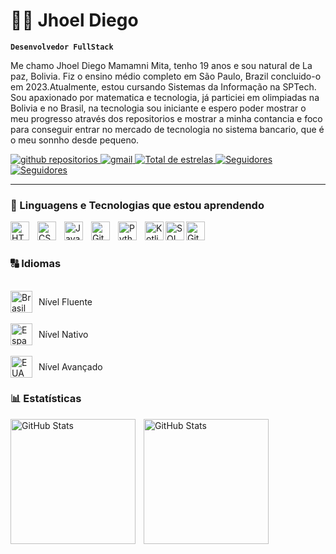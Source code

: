 # 🧑‍💻 Jhoel Diego

**`Desenvolvedor FullStack`**

Me chamo Jhoel Diego Mamamni Mita, tenho 19 anos e sou natural de La paz, Bolivia. Fiz o ensino médio completo em São Paulo, Brazil concluido-o em 2023.Atualmente, estou cursando Sistemas da Informação na SPTech. Sou apaxionado por matematica e tecnologia, já particiei em olimpiadas na Bolivia e no Brasil, na tecnologia sou iniciante e espero poder mostrar o meu progresso através dos repositorios e mostrar a minha contancia e foco para conseguir entrar no mercado de tecnologia no sistema bancario, que é o meu sonnho desde pequeno. 

<p align="left">
    <a href="https://github.com/JhoelDiego2?tab=repositories">
        <img 
            alt="github repositorios" 
            title="github repositorios" 
            src="https://custom-icon-badges.demolab.com/badge/-My%20Repos-blue?style=for-the-badge&logoColor=white&logo=repo"
        />
    </a>
    <a href="https://criarmeulink.com.br/u/1740326312">
        <img 
            alt="gmail" 
            title="Link para enviar um email" 
            src="https://custom-icon-badges.demolab.com/badge/-jhoel.mita@sptech-red?style=for-the-badge&logo=mention&logoColor=white"
        />
    </a> 
    <a href="https://github.com/JhoelDiego2?tab=repositories&sort=stargazers">
        <img 
            alt="Total de estrelas" 
            title="Total de estrelas GitHub" 
            src="https://custom-icon-badges.demolab.com/github/stars/JhoelDiego1?color=55960c&style=for-the-badge&labelColor=488207&logo=star&label=estrelas"
        />
    </a>
    <a href="https://github.com/JhoelDiego2?tab=followers">
        <img 
            alt="Seguidores" 
            title="Me siga no GitHub" 
            src="https://custom-icon-badges.demolab.com/github/followers/JhoelDiego1?color=236ad3&labelColor=1155ba&style=for-the-badge&logo=github&label=Seguidores&logoColor=white"
        />
    </a>
     <a href="https://www.bing.com/maps?q=S%C3%A3o+Paulo&satid=id.sid%3Ac6cf2f6e-626c-4267-ae48-9e13ea74d2b9&FORM=KC2MAP&cp=-23.683231%7E-46.595678&lvl=10.7">
        <img 
            alt="Seguidores" 
            title="Me siga no GitHub" 
            src="https://custom-icon-badges.demolab.com/badge/S%C3%A3o%20Paulo-BR-green?style=for-the-badge&logo=location&logoColor=white"
        />
    </a>
</p>

---

### 🤖 Linguagens e Tecnologias que estou aprendendo

<img 
    align="left" 
    alt="HTML"
    title="HTML" 
    width="30px" 
    style="padding-right: 10px;" 
    src="https://cdn.jsdelivr.net/gh/devicons/devicon@latest/icons/html5/html5-original.svg" 
/>
<img 
    align="left" 
    alt="CSS" 
    title="CSS"
    width="30px" 
    style="padding-right: 10px;" 
    src="https://cdn.jsdelivr.net/gh/devicons/devicon@latest/icons/css3/css3-original.svg" 
/>
<img 
    align="left" 
    alt="JavaScript" 
    title="JavaScript"
    width="30px" 
    style="padding-right: 10px;" 
    src="https://cdn.jsdelivr.net/gh/devicons/devicon@latest/icons/javascript/javascript-original.svg" 
/>
<img 
    align="left" 
    alt="Git" 
    title="Git"
    width="30px" 
    style="padding-right: 10px;" 
    src="https://cdn.jsdelivr.net/gh/devicons/devicon@latest/icons/git/git-original.svg" 
/>
<img 
    align="left" 
    alt="Python" 
    title="Python"
    width="30px" 
    style="padding-right: 10px;" 
    src="https://cdn.jsdelivr.net/gh/devicons/devicon@latest/icons/python/python-original.svg" 
/>
<img
    align="left"
    alt="Kotlim"
    title="Kotlim"
    width="30px"
    style="padding-rigth: 10px;"
    src="https://cdn.jsdelivr.net/gh/devicons/devicon@latest/icons/kotlin/kotlin-original.svg"
/>
<img
    align="left"
    alt="SQL"
    title="SQL"
    width="30px"
    style="padding-rigth: 10px;"
    src="https://cdn.jsdelivr.net/gh/devicons/devicon@latest/icons/azuresqldatabase/azuresqldatabase-original.svg"
/>
<img
    align="left"
    alt="Github"
    title="Github"
    width="30px"
    style="padding-rigth: 10px;"
    src="https://cdn.jsdelivr.net/gh/devicons/devicon@latest/icons/github/github-original.svg"
/>
<br/>
<br/>

### 🔠 Idiomas  
<br/>
<div style="display: flex; align-items: center; gap: 10px;">
    <img
        alt="Brasil"
        title="Brasil"
        width="35px"
        src="https://upload.wikimedia.org/wikipedia/en/0/05/Flag_of_Brazil.svg"
    />
    <span>Nível Fluente</span>
</div>
<br/>

<div style="display: flex; align-items: center; gap: 10px;">
    <img
        alt="Espanha"
        title="Espanhol"
        width="35px"
        src="https://upload.wikimedia.org/wikipedia/commons/9/9a/Flag_of_Spain.svg"
    />
    <span>Nível Nativo</span>
</div>
<br/>

<div style="display: flex; align-items: center; gap: 10px;">
    <img
        alt="EUA"
        title="EUA"
        width="35px"
        src="https://upload.wikimedia.org/wikipedia/en/a/a4/Flag_of_the_United_States.svg"
    />
    <span>Nível Avançado</span>
</div>


### 📊 Estatísticas

<p>
  <img 
    align="left" 
    alt="GitHub Stats" 
    height="200" 
    style="padding-right: 10px;" 
    src="https://github-readme-stats.vercel.app/api?username=JhoelDiego2&show_icons=true&theme=tokyonight&include_all_commits=true&locale=pt-br" 
  />

<img 
  align="left" 
  alt="GitHub Stats" 
  height="200"
  src="https://github-readme-stats.vercel.app/api/top-langs/?username=JhoelDiego2&theme=tokyonight&layout=compact&custom_title=Tecnologias&langs_count=9" 
/>

</p>


